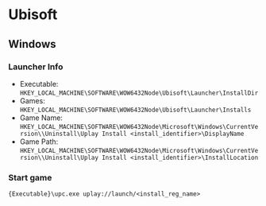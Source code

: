 # Ubisoft

## Windows

### Launcher Info

- Executable:
  `HKEY_LOCAL_MACHINE\SOFTWARE\WOW6432Node\Ubisoft\Launcher\InstallDir`
- Games:
  `HKEY_LOCAL_MACHINE\SOFTWARE\WOW6432Node\Ubisoft\Launcher\Installs`
- Game Name:
  `HKEY_LOCAL_MACHINE\SOFTWARE\WOW6432Node\Microsoft\Windows\CurrentVersion\\Uninstall\Uplay Install <install_identifier>\DisplayName`
- Game Path:
  `HKEY_LOCAL_MACHINE\SOFTWARE\WOW6432Node\Microsoft\Windows\CurrentVersion\\Uninstall\Uplay Install <install_identifier>\InstallLocation`

### Start game

`{Executable}\upc.exe uplay://launch/<install_reg_name>`
